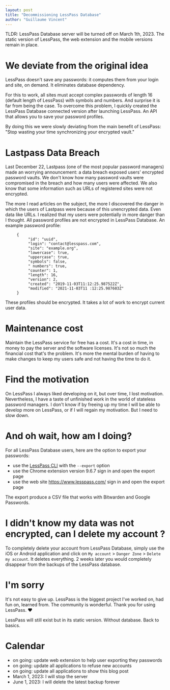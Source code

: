 ```yaml
---
layout: post
title: "Decommissioning LessPass Database"
author: "Guillaume Vincent"
---
```


TLDR: LessPass Database server will be turned off on March 1th, 2023. The static version of LessPass, the web extension and the mobile versions remain in place.

# We deviate from the original idea

LessPass doesn't save any passwords: it computes them from your login and site, on demand. It eliminates database dependency.

For this to work, all sites must accept complex passwords of length 16 (default length of LessPass) with symbols and numbers. And surprise it is far from being the case. To overcome this problem, I quickly created the LessPass Database connected version after launching LessPass. An API that allows you to save your password profiles.

By doing this we were slowly deviating from the main benefit of LessPass: "Stop wasting your time synchronizing your encrypted vault."

# Lastpass Data Breach

Last December 22, Lastpass (one of the most popular password managers) made an worrying announcement: a data breach exposed users' encrypted password vaults. We don't know how many password vaults were compromised in the breach and how many users were affected. We also know that some information such as URLs of registered sites were not encrypted.

The more I read articles on the subject, the more I discovered the danger in which the users of Lastpass were because of this unencrypted data. Even data like URLs. I realized that my users were potentially in more danger than I thought. All password profiles are not encrypted in LessPass Database. An example password profile:

```
     {
          "id": "uuid",
          "login": "contact@lesspass.com",
          "site": "example.org",
          "lowercase": true,
          "uppercase": true,
          "symbols": false,
          " numbers": true,
          "counter": 1,
          "length": 16,
          "version": 2,
          "created": "2019-11-03T11:12:25.987522Z",
          "modified": "2021-11-03T11 :12:25.987603Z"
     }
```

These profiles should be encrypted. It takes a lot of work to encrypt current user data.

# Maintenance cost

Maintain the LessPass service for free has a cost. It's a cost in time, in money to pay the server and the software licenses.
It's not so much the financial cost that's the problem. It's more the mental burden of having to make changes to keep my users safe and not having the time to do it.

# Find the motivation

On LessPass I always liked developing on it, but over time, I lost motivation. Nevertheless, I have a taste of unfinished work in the world of stateless password managers. I don't know if by freeing up my time I will be able to develop more on LessPass, or if I will regain my motivation. But I need to slow down.

# And oh wait, how am I doing?

For all LessPass Database users, here are the option to export your passwords: 

  * use the [LessPass CLI](https://github.com/lesspass/lesspass/#cli) with the `--export` option
  * use the Chrome extension version 9.6.7 sign in and open the export page
  * use the web site https://www.lesspass.com/ sign in and open the export page

The export produce a CSV file that works with Bitwarden and Google Passwords.

# I didn't know my data was not encrypted, can I delete my account ?

To completely delete your account from LessPass Database, simply use the iOS or Android application and click on `My account` > `Danger Zone` > `Delete my account`. It deletes everything. 2 weeks later you would completely disappear from the backups of the LessPass database.

# I'm sorry

It's not easy to give up. LessPass is the biggest project I've worked on, had fun on, learned from. The community is wonderful. Thank you for using LessPass. ♥

LessPass will still exist but in its static version. Without database. Back to basics.

# Calendar

- on going: update web extension to help user exporting they passwords
- on going: update all applications to refuse new accounts
- on going: update all applications to show this blog post
- March 1, 2023: I will stop the server
- June 1, 2023: I will delete the latest backup forever
